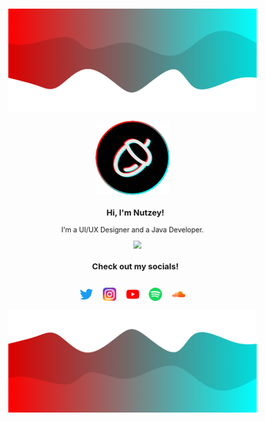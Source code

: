 ![Header](resources/header.png)

<p align="center"><img src="resources/profile_picture.png" width="150px"></p>
<h3 align="center">&nbsp&nbsp&nbspHi, I'm Nutzey!</h3>
<p align="center">I'm a UI/UX Designer and a Java Developer.</p>

<p align="center">&nbsp&nbsp&nbsp&nbsp
    <img src="https://github-readme-stats.vercel.app/api?username=nutzey&hide_title=true&count_private=true&show_icons=true&theme=github_dark&hide_border=true&bg_color=00000000&icon_color=00FFFF&hide_rank=true&hide=contribs">
</p>

<h3 align="center">&nbsp&nbsp&nbspCheck out my socials!</h3>
<h6 align="center"></h6>
<p align="center">
    <a href="https://twitter.com/Nutzey_"><img src="resources/socials/twitter.png" width="27px"></a>&nbsp&nbsp&nbsp&nbsp
    <a href="https://www.instagram.com/nutzey_"><img src="resources/socials/instagram.png" width="27px"></a>&nbsp&nbsp&nbsp&nbsp
    <a href="https://www.youtube.com/channel/UCWHUu2yXtUbMsThbNK5SflQ"><img src="resources/socials/youtube.png" width="27px"></a>&nbsp&nbsp&nbsp&nbsp
    <a href="https://open.spotify.com/user/4goz2lanmfjwhs4btl1penlqh?si=dc115bbe4a9c40ae"><img src="resources/socials/spotify.png" width="27px"></a>&nbsp&nbsp&nbsp&nbsp
    <a href="https://soundcloud.com/nutzey"><img src="resources/socials/soundcloud.png" width="27px"></a>
</p>

![Footer](resources/footer.png)
